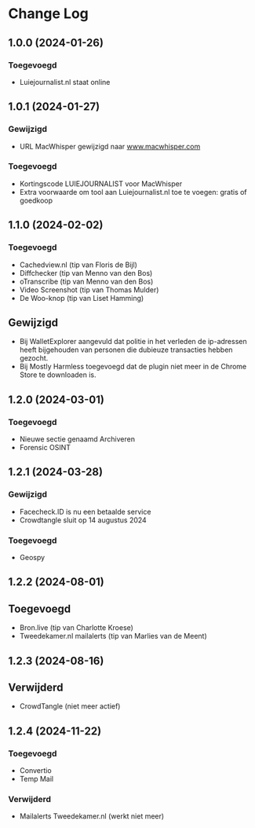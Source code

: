 # Change Log

## 1.0.0 (2024-01-26)

### Toegevoegd

- Luiejournalist.nl staat online

## 1.0.1 (2024-01-27)

### Gewijzigd

- URL MacWhisper gewijzigd naar www.macwhisper.com

### Toegevoegd

- Kortingscode LUIEJOURNALIST voor MacWhisper
- Extra voorwaarde om tool aan Luiejournalist.nl toe te voegen: gratis of goedkoop

## 1.1.0 (2024-02-02)

### Toegevoegd

- Cachedview.nl (tip van Floris de Bijl)
- Diffchecker (tip van Menno van den Bos)
- oTranscribe (tip van Menno van den Bos)
- Video Screenshot (tip van Thomas Mulder)
- De Woo-knop (tip van Liset Hamming)

## Gewijzigd

- Bij WalletExplorer aangevuld dat politie in het verleden de ip-adressen heeft bijgehouden van personen die dubieuze transacties hebben gezocht.
- Bij Mostly Harmless toegevoegd dat de plugin niet meer in de Chrome Store te downloaden is.

## 1.2.0 (2024-03-01)

### Toegevoegd

- Nieuwe sectie genaamd Archiveren
- Forensic OSINT

## 1.2.1 (2024-03-28)

### Gewijzigd

- Facecheck.ID is nu een betaalde service
- Crowdtangle sluit op 14 augustus 2024

### Toegevoegd

- Geospy

## 1.2.2 (2024-08-01)

## Toegevoegd

- Bron.live (tip van Charlotte Kroese)
- Tweedekamer.nl mailalerts (tip van Marlies van de Meent)

## 1.2.3 (2024-08-16)

## Verwijderd

- CrowdTangle (niet meer actief)

## 1.2.4 (2024-11-22)

### Toegevoegd
- Convertio
- Temp Mail

### Verwijderd
- Mailalerts Tweedekamer.nl (werkt niet meer)